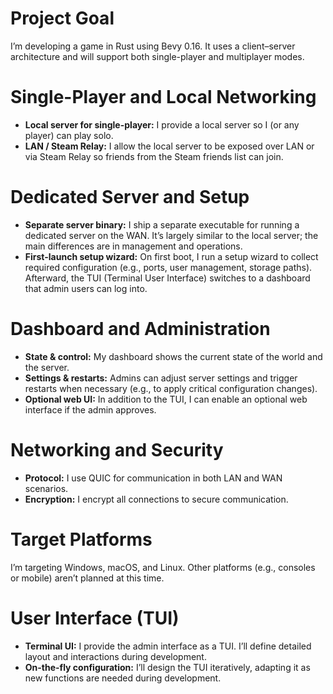 # Project Goal

I’m developing a game in Rust using Bevy 0.16. It uses a client–server architecture and will support both single-player and multiplayer modes.

# Single-Player and Local Networking

* **Local server for single-player:** I provide a local server so I (or any player) can play solo.
* **LAN / Steam Relay:** I allow the local server to be exposed over LAN or via Steam Relay so friends from the Steam friends list can join.

# Dedicated Server and Setup

* **Separate server binary:** I ship a separate executable for running a dedicated server on the WAN. It’s largely similar to the local server; the main differences are in management and operations.
* **First-launch setup wizard:** On first boot, I run a setup wizard to collect required configuration (e.g., ports, user management, storage paths). Afterward, the TUI (Terminal User Interface) switches to a dashboard that admin users can log into.

# Dashboard and Administration

* **State & control:** My dashboard shows the current state of the world and the server.
* **Settings & restarts:** Admins can adjust server settings and trigger restarts when necessary (e.g., to apply critical configuration changes).
* **Optional web UI:** In addition to the TUI, I can enable an optional web interface if the admin approves.

# Networking and Security

* **Protocol:** I use QUIC for communication in both LAN and WAN scenarios.
* **Encryption:** I encrypt all connections to secure communication.

# Target Platforms

I’m targeting Windows, macOS, and Linux. Other platforms (e.g., consoles or mobile) aren’t planned at this time.

# User Interface (TUI)

* **Terminal UI:** I provide the admin interface as a TUI. I’ll define detailed layout and interactions during development.
* **On-the-fly configuration:** I’ll design the TUI iteratively, adapting it as new functions are needed during development.
